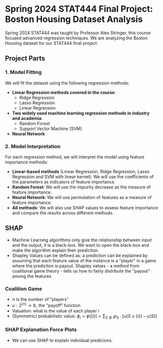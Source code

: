 # Spring 2024 STAT444 Final Project: Boston Housing Dataset Analysis

Spring 2024 STAT444 was taught by Professor Alex Stringer, this course focused advanced regression techniques.
We are analyzing the Boston Housing dataset for our STAT444 final project.

## Project Parts

### 1. Model Fitting
We will fit the dataset using the following regression methods:
- **Linear Regression methods covered in the course**:
  - Ridge Regression
  - Lasso Regression
  - Linear Regression
- **Two widely used machine learning regression methods in industry and academia**:
  - Random Forest
  - Support Vector Machine (SVM)
- **Neural Network**

### 2. Model Interpretation
For each regression method, we will interpret the model using feature importance methods:
- **Linear-based methods** (Linear Regression, Ridge Regression, Lasso Regression and SVM with linear kernel): We will use the coefficients of the parameters as indicators of feature importance.
- **Random Forest**: We will use the impurity decrease as the measure of feature importance.
- **Neural Network**: We will use permutation of features as a measure of feature importance.
- **All methods**: We will also use SHAP values to assess feature importance and compare the results across different methods.

## SHAP

- Machine Learning algorithms only give the relationship between input and the output, it is a black-box. We want to open the black-box and make the algorithm explain their prediction.
- Shapley Values can be defined as: a prediction can be explained by assuming that each feature value of the instance is a "player" in a game where the prediction is payout. Shapley values - a method from coalitional game theory - tells us how to fairly distribute the "payout" among the features

### Coalition Game
- $n$ is the number of "players"
- $u : 2^{[n]} \rightarrow \mathbb{R}$, the "payoff" function
- Valuation: what is the value of each player $i$
- (Symmetric) probabilistic value: $\phi_i = \phi(\{i\}) = \sum_{S \not\ni i} p_S \cdot [u(S \cup \{i\}) - u(S)]$

### SHAP Explanation Force Plots
- We can use SHAP to explain individual predicions.